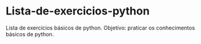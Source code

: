 # Lista-de-exercicios-python
Lista de exercícios básicos de python.
Objetivo: praticar os conhecimentos básicos de python.
